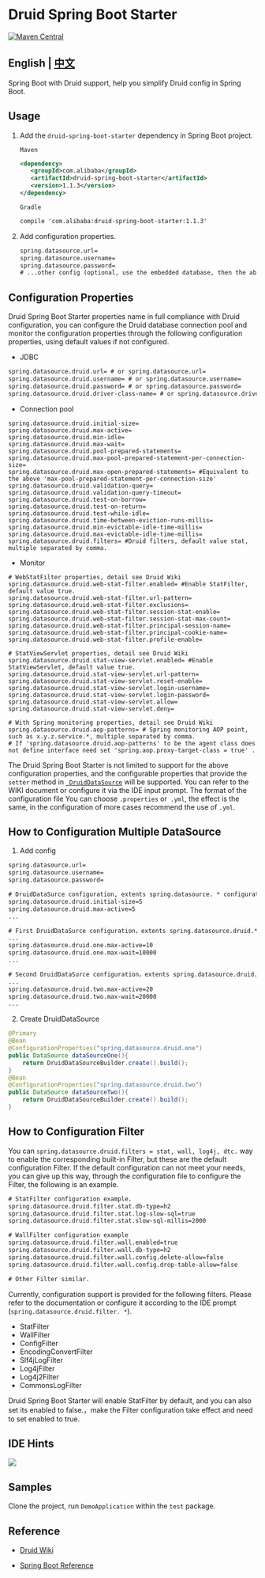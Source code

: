 # Druid Spring Boot Starter
[![Maven Central](https://maven-badges.herokuapp.com/maven-central/com.alibaba/druid-spring-boot-starter/badge.svg)](https://maven-badges.herokuapp.com/maven-central/com.alibaba/druid-spring-boot-starter/)

## English | [中文](https://github.com/alibaba/druid/blob/master/druid-spring-boot-starter/README.md)
Spring Boot with Druid support, help you simplify Druid config in Spring Boot.

## Usage
1. Add the ```druid-spring-boot-starter``` dependency in Spring Boot project.

    ```Maven```
    ```xml
    <dependency>
       <groupId>com.alibaba</groupId>
       <artifactId>druid-spring-boot-starter</artifactId>
       <version>1.1.3</version>
    </dependency>
    ```
    ```Gradle```
    ```xml
    compile 'com.alibaba:druid-spring-boot-starter:1.1.3'
    ```
2. Add configuration properties.
    ```xml
    spring.datasource.url= 
    spring.datasource.username=
    spring.datasource.password=
    # ...other config (optional, use the embedded database, then the above three items can also be omitted)
    ```
## Configuration Properties
Druid Spring Boot Starter properties name in full compliance with Druid configuration, you can configure the Druid database connection pool and monitor the configuration properties through the following configuration properties, using default values if not configured.
- JDBC
```xml
spring.datasource.druid.url= # or spring.datasource.url= 
spring.datasource.druid.username= # or spring.datasource.username=
spring.datasource.druid.password= # or spring.datasource.password=
spring.datasource.druid.driver-class-name= # or spring.datasource.driver-class-name=
```

- Connection pool 
```
spring.datasource.druid.initial-size=
spring.datasource.druid.max-active=
spring.datasource.druid.min-idle=
spring.datasource.druid.max-wait=
spring.datasource.druid.pool-prepared-statements=
spring.datasource.druid.max-pool-prepared-statement-per-connection-size= 
spring.datasource.druid.max-open-prepared-statements= #Equivalent to the above 'max-pool-prepared-statement-per-connection-size'
spring.datasource.druid.validation-query=
spring.datasource.druid.validation-query-timeout=
spring.datasource.druid.test-on-borrow=
spring.datasource.druid.test-on-return=
spring.datasource.druid.test-while-idle=
spring.datasource.druid.time-between-eviction-runs-millis=
spring.datasource.druid.min-evictable-idle-time-millis=
spring.datasource.druid.max-evictable-idle-time-millis=
spring.datasource.druid.filters= #Druid filters, default value stat, multiple separated by comma.
```
- Monitor
```
# WebStatFilter properties, detail see Druid Wiki
spring.datasource.druid.web-stat-filter.enabled= #Enable StatFilter, default value true.
spring.datasource.druid.web-stat-filter.url-pattern=
spring.datasource.druid.web-stat-filter.exclusions=
spring.datasource.druid.web-stat-filter.session-stat-enable=
spring.datasource.druid.web-stat-filter.session-stat-max-count=
spring.datasource.druid.web-stat-filter.principal-session-name=
spring.datasource.druid.web-stat-filter.principal-cookie-name=
spring.datasource.druid.web-stat-filter.profile-enable=

# StatViewServlet properties, detail see Druid Wiki
spring.datasource.druid.stat-view-servlet.enabled= #Enable StatViewServlet, default value true.
spring.datasource.druid.stat-view-servlet.url-pattern=
spring.datasource.druid.stat-view-servlet.reset-enable=
spring.datasource.druid.stat-view-servlet.login-username=
spring.datasource.druid.stat-view-servlet.login-password=
spring.datasource.druid.stat-view-servlet.allow=
spring.datasource.druid.stat-view-servlet.deny=

# With Spring monitoring properties, detail see Druid Wiki
spring.datasource.druid.aop-patterns= # Spring monitoring AOP point, such as x.y.z.service.*, multiple separated by comma.
# If 'spring.datasource.druid.aop-patterns' to be the agent class does not define interface need set 'spring.aop.proxy-target-class = true' .
```
The Druid Spring Boot Starter is not limited to support for the above configuration properties, and the configurable properties that provide the ```setter``` method in [``` DruidDataSource```](https://github.com/alibaba/druid/blob/master/src/main/java/com/alibaba/druid/pool/DruidDataSource.java) will be supported. You can refer to the WIKI document or configure it via the IDE input prompt. The format of the configuration file You can choose ```.properties``` or``` .yml```, the effect is the same, in the configuration of more cases recommend the use of ```.yml```.

## How to Configuration Multiple DataSource
1. Add config
```xml
spring.datasource.url=
spring.datasource.username=
spring.datasource.password=

# DruidDataSurce configuration, extents spring.datasource. * configuration,,  the same will be replaced.
spring.datasource.druid.initial-size=5
spring.datasource.druid.max-active=5
...

# First DruidDataSurce configuration，extents spring.datasource.druid.* configuration, the same will be replaced.
...
spring.datasource.druid.one.max-active=10
spring.datasource.druid.one.max-wait=10000
...

# Second DruidDataSurce configuration，extents spring.datasource.druid.* configuration, the same will be replaced.
...
spring.datasource.druid.two.max-active=20
spring.datasource.druid.two.max-wait=20000
...
```
2. Create DruidDataSource
```java
@Primary
@Bean
@ConfigurationProperties("spring.datasource.druid.one")
public DataSource dataSourceOne(){
    return DruidDataSourceBuilder.create().build();
}
@Bean
@ConfigurationProperties("spring.datasource.druid.two")
public DataSource dataSourceTwo(){
    return DruidDataSourceBuilder.create().build();
}
```

## How to Configuration  Filter
You can ```spring.datasource.druid.filters = stat, wall, log4j, dtc.``` way to enable the corresponding built-in Filter, but these are the default configuration Filter. If the default configuration can not meet your needs, you can give up this way, through the configuration file to configure the Filter, the following is an example.
```xml
# StatFilter configuration example.
spring.datasource.druid.filter.stat.db-type=h2
spring.datasource.druid.filter.stat.log-slow-sql=true
spring.datasource.druid.filter.stat.slow-sql-millis=2000

# WallFilter configuration example
spring.datasource.druid.filter.wall.enabled=true
spring.datasource.druid.filter.wall.db-type=h2
spring.datasource.druid.filter.wall.config.delete-allow=false
spring.datasource.druid.filter.wall.config.drop-table-allow=false

# Other Filter similar.
```
Currently, configuration support is provided for the following filters. Please refer to the documentation or configure it according to the IDE prompt (```spring.datasource.druid.filter. *```).
- StatFilter
- WallFilter
- ConfigFilter
- EncodingConvertFilter
- Slf4jLogFilter
- Log4jFilter
- Log4j2Filter
- CommonsLogFilter

Druid Spring Boot Starter will enable StatFilter by default, and you can also set its enabled to false.，make the Filter configuration take effect and need to set enabled to true.

## IDE Hints
![](https://raw.githubusercontent.com/lihengming/java-codes/master/shared-resources/github-images/druid-spring-boot-starter-ide-hint.jpg)

## Samples
Clone the project, run ```DemoApplication``` within the ```test``` package.

## Reference
- [Druid Wiki](https://github.com/alibaba/druid/wiki)

- [Spring Boot Reference](http://docs.spring.io/spring-boot/docs/current/reference/htmlsingle/)